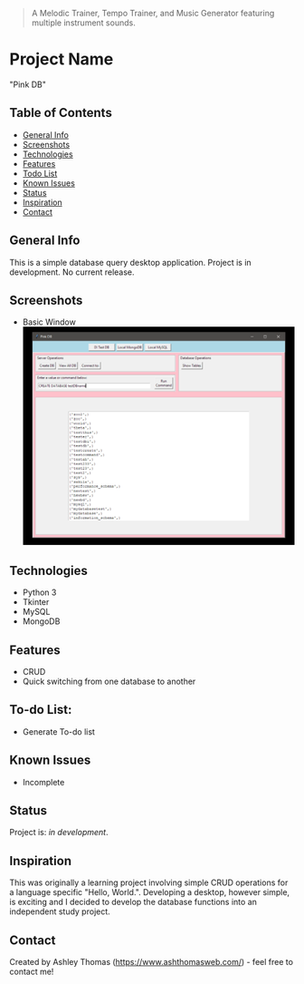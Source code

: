 > A Melodic Trainer, Tempo Trainer, and Music Generator featuring multiple instrument sounds.

# Project Name
"Pink DB"

## Table of Contents
* [General Info](#general-info)
* [Screenshots](#screenshots)
* [Technologies](#technologies)
* [Features](#features)
* [Todo List](#todo-list)
* [Known Issues](#known-issues)
* [Status](#status)
* [Inspiration](#inspiration)
* [Contact](#contact)

## General Info
This is a simple database query desktop application. Project is in development. No current release. 

## Screenshots
* Basic Window
![Example screenshot](/pink-db/readme/pinkDB-capture2.PNG)

## Technologies
* Python 3
* Tkinter
* MySQL
* MongoDB

## Features
* CRUD
* Quick switching from one database to another

## To-do List:
* Generate To-do list

## Known Issues 
* Incomplete

## Status
Project is: _in development_.

## Inspiration
This was originally a learning project involving simple CRUD operations for a language specific "Hello, World.". Developing a desktop, however simple, is exciting and I decided to develop the database functions into an independent study project.

## Contact
Created by Ashley Thomas (https://www.ashthomasweb.com/) - feel free to contact me!